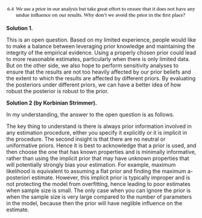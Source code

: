 <p>
  <img src=img/6.4-P.png>
</p>

**Solution 1.**

This is an open question. Based on my limited experience, people would like to make a balance between leveraging prior knowledge and maintaining the integrity of the empirical evidence. Using a properly chosen prior could lead to more reasonable estimates, particularly when there is only limited data. But on the other side, we also hope to perform sensitivity analyses to ensure that the results are not too heavily affected by our prior beliefs and the extent to which the results are affected by different priors. By evaluating the posteriors under different priors, we can have a better idea of how robust the posterior is robust to the prior.


**Solution 2 (by Korbinian Strimmer).**

In my understanding, the answer to the open question is as follows.  

The key thing to understand is there is always prior information involved in any estimation procedure, either you specify it explicitly or it is implicit in the procedure. The second insight is that there are no neutral or uniformative priors.   Hence it is best to acknowledge that a prior is used, and then choose the one that has known properties and is minimally informative, rather than using the implicit prior that may have unknown properties that will potentially strongly bias your estimation. For example, maximum likelihood is equivalent to  assuming a flat prior and finding the maximum a-posteriori estimate.   However, this implicit prior is typically improper and is not protecting the model from overfitting, hence leading to poor estimates when sample size is small. The only case when you can ignore the prior is when the sample size is very large compared to the number of parameters in the model, because then the prior will have neglible influence on the estimate.
